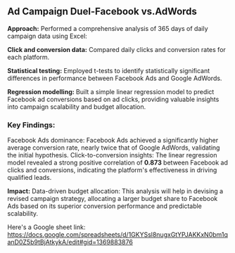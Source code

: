 ## Ad Campaign Duel-Facebook vs.AdWords


**Approach:** Performed a comprehensive analysis of 365 days of daily campaign data using Excel:

**Click and conversion data:** Compared daily clicks and conversion rates for each platform.

**Statistical testing:** Employed t-tests to identify statistically significant differences in performance between Facebook Ads and Google AdWords.

**Regression modelling:** Built a simple linear regression model to predict Facebook ad conversions based on ad clicks, providing valuable insights into campaign scalability and budget allocation.


### Key Findings:

Facebook Ads dominance: Facebook Ads achieved a significantly higher average conversion rate, nearly twice that of Google AdWords, validating the initial hypothesis.
Click-to-conversion insights: The linear regression model revealed a strong positive correlation of **0.873** between Facebook ad clicks and conversions, indicating the platform's effectiveness in driving qualified leads.

**Impact:**
Data-driven budget allocation: This analysis will help in devising a revised campaign strategy, allocating a larger budget share to Facebook Ads based on its superior conversion performance and predictable scalability.


Here's a Google sheet link: https://docs.google.com/spreadsheets/d/1GKYSsl8nugxGtYPJAKKxN0bm1qanD0Z5b9tBjAtkykA/edit#gid=1369883876 
